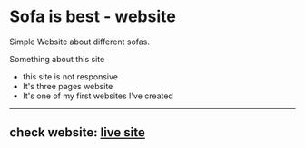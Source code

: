 # Sofa is best - website

Simple Website about different sofas.

Something about this site
* this site is not responsive
* It's three pages website
* It's one of my first websites I've created

---

## check website: [live site](https://matejduben.github.io/SofaIsBest-website/index.html)